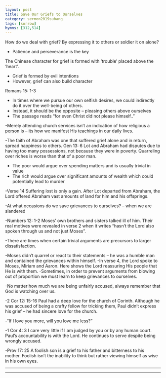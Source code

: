 ```yaml
---
layout: post
title: Save Our Griefs to Ourselves
category: sermon2019subang
tags: [sorrow]
hymns: [312,514]
---
```

How do we deal with grief? By expressing it to others or soldier it on alone?
-	Patience and perseverance is the key 

The Chinese character for grief is formed with ‘trouble’ placed above the ‘heart’.
-	Grief is formed by evil intentions
-	However, grief can also build character

Romans 15: 1-3
-	In times where we pursue our own selfish desires, we could indirectly do it over the well-being of others.
-	Instead, it should be the opposite – pleasing others above ourselves
-	The passage reads “for even Christ did not please himself..”

-Merely attending church services isn’t an indication of how religious a person is – its how we manifest His teachings in our daily lives.

-The faith of Abraham was one that suffered grief alone and in return, spread happiness to others. 
Gen 13: 6
Lot and Abraham had disputes due to having too many possessions, not because they were in poverty.
Quarreling over riches is worse than that of a poor man.
-	The poor would argue over spending matters and is usually trivial in value
-	The rich would argue over significant amounts of wealth which could potentially lead to murder


-Verse 14
Suffering lost is only a gain. After Lot departed from Abraham, the Lord offered Abraham vast amounts of land for him and his offsprings. 

-At what occasions do we save grievances to ourselves? – when we are slandered


-Numbers 12: 1-2
Moses’ own brothers and sisters talked ill of him. Their real motives were revealed in verse 2 when it writes “hasn’t the Lord also spoken through us and not just Moses”.

-There are times when certain trivial arguments are precursors to larger dissatisfaction.

-Moses didn’t quarrel or react to their statements – he was a humble man and contained the grievances within himself.
-In verse 4, the Lord spoke to Moses, Miriam and Aaron. Here shows the Lord reassuring His people that He is with them.
-Sometimes, in order to prevent arguments from blowing out of proportion we must learn to keep grievances to ourselves.

-No matter how much we are being unfairly accused, always remember that God is watching over us.

-2 Cor 12: 15-16
Paul had a deep love for the church of Corinth. Although he was accused of being a crafty fellow for tricking them, Paul didn’t express his grief – he had sincere love for the church.

-“If I love you more, will you love me less?”

-1 Cor 4: 3
I care very little if I am judged by you or by any human court. Paul’s accountability is with the Lord. He continues to serve despite being wrongly accused.

-Prov 17: 25
A foolish son is a grief to his father and bitterness to his mother. Foolish isn’t the inability to think but rather viewing himself as wise in his own eyes.






----
****
